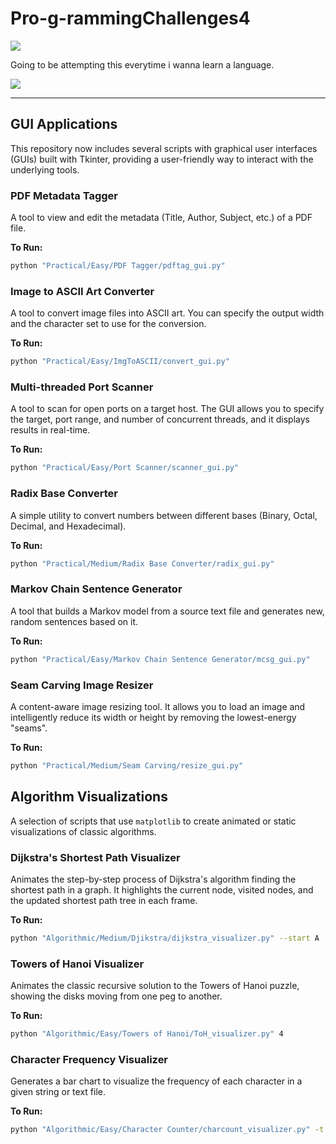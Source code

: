 # Pro-g-rammingChallenges4
[![](https://wakatime.com/badge/github/saintwithataint/Pro-g-rammingChallenges4.svg)](https://wakatime.com/badge/github/saintwithataint/Pro-g-rammingChallenges4)

Going to be attempting this everytime i wanna learn a language.

![](https://github.com/saintwithataint/Pro-g-rammingChallenges4/blob/8a7441045645b20a2ae862624a495c1802056044/programming%20challenges.png?raw=true)

---

## GUI Applications

This repository now includes several scripts with graphical user interfaces (GUIs) built with Tkinter, providing a user-friendly way to interact with the underlying tools.

### PDF Metadata Tagger

A tool to view and edit the metadata (Title, Author, Subject, etc.) of a PDF file.

**To Run:**
```bash
python "Practical/Easy/PDF Tagger/pdftag_gui.py"
```

### Image to ASCII Art Converter

A tool to convert image files into ASCII art. You can specify the output width and the character set to use for the conversion.

**To Run:**
```bash
python "Practical/Easy/ImgToASCII/convert_gui.py"
```

### Multi-threaded Port Scanner

A tool to scan for open ports on a target host. The GUI allows you to specify the target, port range, and number of concurrent threads, and it displays results in real-time.

**To Run:**
```bash
python "Practical/Easy/Port Scanner/scanner_gui.py"
```

### Radix Base Converter

A simple utility to convert numbers between different bases (Binary, Octal, Decimal, and Hexadecimal).

**To Run:**
```bash
python "Practical/Medium/Radix Base Converter/radix_gui.py"
```

### Markov Chain Sentence Generator

A tool that builds a Markov model from a source text file and generates new, random sentences based on it.

**To Run:**
```bash
python "Practical/Easy/Markov Chain Sentence Generator/mcsg_gui.py"
```

### Seam Carving Image Resizer

A content-aware image resizing tool. It allows you to load an image and intelligently reduce its width or height by removing the lowest-energy "seams".

**To Run:**
```bash
python "Practical/Medium/Seam Carving/resize_gui.py"
```

## Algorithm Visualizations

A selection of scripts that use `matplotlib` to create animated or static visualizations of classic algorithms.

### Dijkstra's Shortest Path Visualizer

Animates the step-by-step process of Dijkstra's algorithm finding the shortest path in a graph. It highlights the current node, visited nodes, and the updated shortest path tree in each frame.

**To Run:**
```bash
python "Algorithmic/Medium/Djikstra/dijkstra_visualizer.py" --start A
```

### Towers of Hanoi Visualizer

Animates the classic recursive solution to the Towers of Hanoi puzzle, showing the disks moving from one peg to another.

**To Run:**
```bash
python "Algorithmic/Easy/Towers of Hanoi/ToH_visualizer.py" 4
```

### Character Frequency Visualizer

Generates a bar chart to visualize the frequency of each character in a given string or text file.

**To Run:**
```bash
python "Algorithmic/Easy/Character Counter/charcount_visualizer.py" -t "hello world"
```
